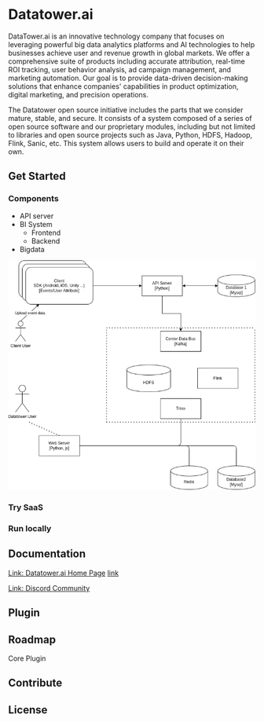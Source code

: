 # Datatower.ai
DataTower.ai is an innovative technology company that focuses on leveraging powerful big data analytics platforms and AI technologies to help businesses achieve user and revenue growth in global markets. We offer a comprehensive suite of products including accurate attribution, real-time ROI tracking, user behavior analysis, ad campaign management, and marketing automation. Our goal is to provide data-driven decision-making solutions that enhance companies' capabilities in product optimization, digital marketing, and precision operations.

The Datatower open source initiative includes the parts that we consider mature, stable, and secure. It consists of a system composed of a series of open source software and our proprietary modules, including but not limited to libraries and open source projects such as Java, Python, HDFS, Hadoop, Flink, Sanic, etc. This system allows users to build and operate it on their own.

## Get Started

### Components
* API server
* BI System
    * Frontend
    * Backend
* Bigdata

<img src="./diagrams/dt.png" alt="drawing" width="800"/>


### Try SaaS

### Run locally

## Documentation
 [Link: Datatower.ai Home Page](https://datatower.ai/)
 <a href="https://datatower.ai/">link</a>

 [Link: Discord Community](https://discord.gg/bRVZ64EVVV)

## Plugin

## Roadmap

Core
Plugin

## Contribute

## License

